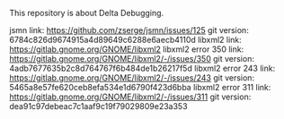 This repository is about Delta Debugging.


jsmn link: https://github.com/zserge/jsmn/issues/125
git version: 6784c826d9674915a4d89649c6288e6aecb4110d
libxml2 link: https://gitlab.gnome.org/GNOME/libxml2
libxml2 error 350 link: https://gitlab.gnome.org/GNOME/libxml2/-/issues/350
git version: 4adb7677635b2c8d764767f6b484de1b26217f5d
libxml2 error 243 link: https://gitlab.gnome.org/GNOME/libxml2/-/issues/243
git version: 5465a8e57fe620ceb8efa534e1d6790f423d6bba
libxml2 error 311 link: https://gitlab.gnome.org/GNOME/libxml2/-/issues/311
git version: dea91c97debeac7c1aaf9c19f79029809e23a353
